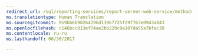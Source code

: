 ```yaml
---
redirect_url: /sql/reporting-services/report-server-web-service/methods/report-server-web-service-methods
ms.translationtype: Human Translation
ms.sourcegitcommit: 959bb6b98264296d13967725f29f763e0943a843
ms.openlocfilehash: c146bcc813ef74ae2bb220c9a107da55a7bfac38
ms.contentlocale: ru-ru
ms.lasthandoff: 06/30/2017

---
```



